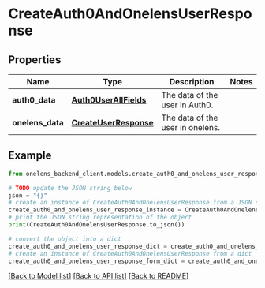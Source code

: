 # CreateAuth0AndOnelensUserResponse


## Properties

Name | Type | Description | Notes
------------ | ------------- | ------------- | -------------
**auth0_data** | [**Auth0UserAllFields**](Auth0UserAllFields.md) | The data of the user in Auth0. | 
**onelens_data** | [**CreateUserResponse**](CreateUserResponse.md) | The data of the user in onelens. | 

## Example

```python
from onelens_backend_client.models.create_auth0_and_onelens_user_response import CreateAuth0AndOnelensUserResponse

# TODO update the JSON string below
json = "{}"
# create an instance of CreateAuth0AndOnelensUserResponse from a JSON string
create_auth0_and_onelens_user_response_instance = CreateAuth0AndOnelensUserResponse.from_json(json)
# print the JSON string representation of the object
print(CreateAuth0AndOnelensUserResponse.to_json())

# convert the object into a dict
create_auth0_and_onelens_user_response_dict = create_auth0_and_onelens_user_response_instance.to_dict()
# create an instance of CreateAuth0AndOnelensUserResponse from a dict
create_auth0_and_onelens_user_response_form_dict = create_auth0_and_onelens_user_response.from_dict(create_auth0_and_onelens_user_response_dict)
```
[[Back to Model list]](../README.md#documentation-for-models) [[Back to API list]](../README.md#documentation-for-api-endpoints) [[Back to README]](../README.md)



